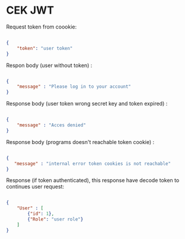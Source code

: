 #  CEK JWT

Request token from coookie:

``` json 

{
    "token": "user token"
}

```

Respon body (user without token) :

``` Json 

{
    "message" : "Please log in to your account"
}

```
Response body (user token wrong secret key and token expired) :

``` json 

{
    "message" : "Acces denied"
}

```
Response body (programs doesn't reachable token cookie) :

``` json 

{
   "message" : "internal error token cookies is not reachable"
}

```

Response (if token authenticated), this response have decode token to continues user request:

``` json 

{
    "User" : [
        {"id": 1},
        {"Role": "user role"}
    ]
}

```
